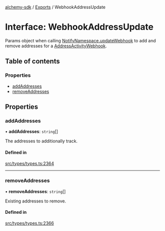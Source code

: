 [alchemy-sdk](../README.md) / [Exports](../modules.md) / WebhookAddressUpdate

# Interface: WebhookAddressUpdate

Params object when calling [NotifyNamespace.updateWebhook](../classes/NotifyNamespace.md#updatewebhook) to add and
remove addresses for a [AddressActivityWebhook](AddressActivityWebhook.md).

## Table of contents

### Properties

- [addAddresses](WebhookAddressUpdate.md#addaddresses)
- [removeAddresses](WebhookAddressUpdate.md#removeaddresses)

## Properties

### addAddresses

• **addAddresses**: `string`[]

The addresses to additionally track.

#### Defined in

[src/types/types.ts:2364](https://github.com/alchemyplatform/alchemy-sdk-js/blob/905f87c/src/types/types.ts#L2364)

___

### removeAddresses

• **removeAddresses**: `string`[]

Existing addresses to remove.

#### Defined in

[src/types/types.ts:2366](https://github.com/alchemyplatform/alchemy-sdk-js/blob/905f87c/src/types/types.ts#L2366)
